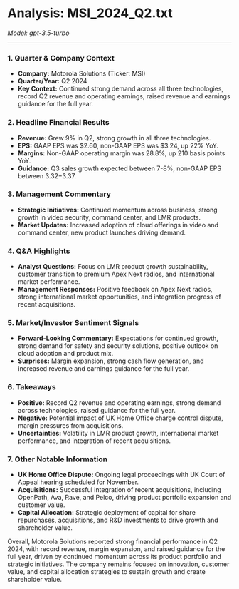 # Analysis: MSI_2024_Q2.txt

*Model: gpt-3.5-turbo*

---

### 1. Quarter & Company Context
- **Company:** Motorola Solutions (Ticker: MSI)
- **Quarter/Year:** Q2 2024
- **Key Context:** Continued strong demand across all three technologies, record Q2 revenue and operating earnings, raised revenue and earnings guidance for the full year.

### 2. Headline Financial Results
- **Revenue:** Grew 9% in Q2, strong growth in all three technologies.
- **EPS:** GAAP EPS was $2.60, non-GAAP EPS was $3.24, up 22% YoY.
- **Margins:** Non-GAAP operating margin was 28.8%, up 210 basis points YoY.
- **Guidance:** Q3 sales growth expected between 7-8%, non-GAAP EPS between $3.32-$3.37.

### 3. Management Commentary
- **Strategic Initiatives:** Continued momentum across business, strong growth in video security, command center, and LMR products.
- **Market Updates:** Increased adoption of cloud offerings in video and command center, new product launches driving demand.

### 4. Q&A Highlights
- **Analyst Questions:** Focus on LMR product growth sustainability, customer transition to premium Apex Next radios, and international market performance.
- **Management Responses:** Positive feedback on Apex Next radios, strong international market opportunities, and integration progress of recent acquisitions.

### 5. Market/Investor Sentiment Signals
- **Forward-Looking Commentary:** Expectations for continued growth, strong demand for safety and security solutions, positive outlook on cloud adoption and product mix.
- **Surprises:** Margin expansion, strong cash flow generation, and increased revenue and earnings guidance for the full year.

### 6. Takeaways
- **Positive:** Record Q2 revenue and operating earnings, strong demand across technologies, raised guidance for the full year.
- **Negative:** Potential impact of UK Home Office charge control dispute, margin pressures from acquisitions.
- **Uncertainties:** Volatility in LMR product growth, international market performance, and integration of recent acquisitions.

### 7. Other Notable Information
- **UK Home Office Dispute:** Ongoing legal proceedings with UK Court of Appeal hearing scheduled for November.
- **Acquisitions:** Successful integration of recent acquisitions, including OpenPath, Ava, Rave, and Pelco, driving product portfolio expansion and customer value.
- **Capital Allocation:** Strategic deployment of capital for share repurchases, acquisitions, and R&D investments to drive growth and shareholder value.

Overall, Motorola Solutions reported strong financial performance in Q2 2024, with record revenue, margin expansion, and raised guidance for the full year, driven by continued momentum across its product portfolio and strategic initiatives. The company remains focused on innovation, customer value, and capital allocation strategies to sustain growth and create shareholder value.